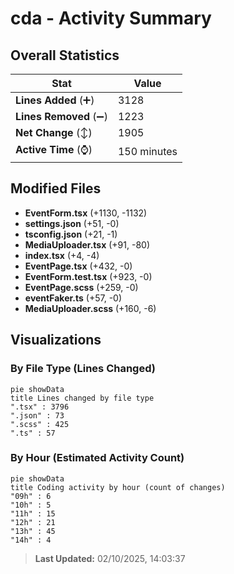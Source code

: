 # cda - Activity Summary 

## Overall Statistics

| Stat                   | Value                                                             |
| ---------------------- | ----------------------------------------------------------------- |
| **Lines Added** (➕)   | 3128                                          |
| **Lines Removed** (➖) | 1223                                        |
| **Net Change** (↕)    | 1905                |
| **Active Time** (⌚)   | 150 minutes |


## Modified Files
- **EventForm.tsx** (+1130, -1132)
- **settings.json** (+51, -0)
- **tsconfig.json** (+21, -1)
- **MediaUploader.tsx** (+91, -80)
- **index.tsx** (+4, -4)
- **EventPage.tsx** (+432, -0)
- **EventForm.test.tsx** (+923, -0)
- **EventPage.scss** (+259, -0)
- **eventFaker.ts** (+57, -0)
- **MediaUploader.scss** (+160, -6)

## Visualizations

### By File Type (Lines Changed)

```mermaid
pie showData
title Lines changed by file type
".tsx" : 3796
".json" : 73
".scss" : 425
".ts" : 57
```

### By Hour (Estimated Activity Count)

```mermaid
pie showData
title Coding activity by hour (count of changes)
"09h" : 6
"10h" : 5
"11h" : 15
"12h" : 21
"13h" : 45
"14h" : 4
```


> **Last Updated:** 02/10/2025, 14:03:37